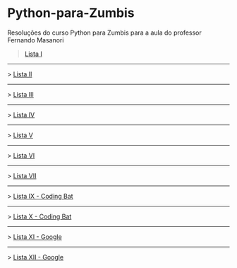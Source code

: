# Python-para-Zumbis
Resoluções do curso Python para Zumbis para a aula do professor Fernando Masanori


> <a href ="https://github.com/deborataira/Python-para-Zumbis/blob/main/Lista%20I.txt" >Lista I </a>
<hr>
> <a href ="https://github.com/deborataira/Python-para-Zumbis/blob/main/Lista%20II.txt"> Lista II </a>
<hr>
> <a href ="https://github.com/deborataira/Python-para-Zumbis/blob/main/Lista%20III.txt"> Lista III </a>
<hr> 
> <a href ="https://github.com/deborataira/Python-para-Zumbis/blob/main/Lista%20IV.txt"> Lista IV </a>
<hr>
> <a href ="https://github.com/deborataira/Python-para-Zumbis/blob/main/Lista%20V.txt"> Lista V </a>
<hr>
> <a href ="https://github.com/deborataira/Python-para-Zumbis/blob/main/Lista%20VI.txt"> Lista VI </a>
<hr>
> <a href ="https://github.com/deborataira/Python-para-Zumbis/blob/main/Lista%20VII.txt"> Lista VII </a>
<hr>
> <a href ="https://github.com/deborataira/Python-para-Zumbis/blob/main/Lista%20IX%20-%20CodingBat.txt"> Lista IX - Coding Bat </a>
<hr>
> <a href ="https://github.com/deborataira/Python-para-Zumbis/blob/main/Lista%20X%20-%20CodingBat.txt"> Lista X - Coding Bat </a>
<hr>
> <a href ="https://github.com/deborataira/Python-para-Zumbis/blob/main/Lista%20XI%20-%20Google.txt"> Lista XI - Google </a>
<hr>
> <a href ="https://github.com/deborataira/Python-para-Zumbis/blob/main/Lista%20XII%20-%20Google.txt"> Lista XII - Google </a>
